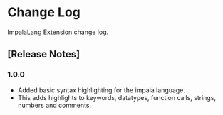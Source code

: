 # Change Log
ImpalaLang Extension change log.

## [Release Notes]

### 1.0.0

- Added basic syntax highlighting for the impala language.
- This adds highlights to keywords, datatypes, function calls, strings, numbers and comments.